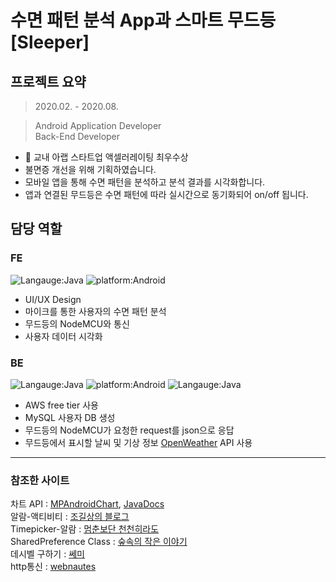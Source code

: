 # 수면 패턴 분석 App과 스마트 무드등 [Sleeper]
## 프로젝트 요약
> 2020.02. - 2020.08.   

> Android Application Developer      
> Back-End Developer   
* 🏅 교내 아랩 스타트업 액셀러레이팅 최우수상
* 불면증 개선을 위해 기획하였습니다.
* 모바일 앱을 통해 수면 패턴을 분석하고 분석 결과를 시각화합니다.
* 앱과 연결된 무드등은 수면 패턴에 따라 실시간으로 동기화되어 on/off 됩니다.

## 담당 역할
### FE
![Langauge:Java](https://img.shields.io/badge/Langauge-Java-green) ![platform:Android](https://img.shields.io/badge/Platform-Android-blue)

* UI/UX Design
* 마이크를 통한 사용자의 수면 패턴 분석
* 무드등의 NodeMCU와 통신
* 사용자 데이터 시각화

### BE
![Langauge:Java](https://img.shields.io/badge/Langauge-PHP-green) ![platform:Android](https://img.shields.io/badge/Platform-AWS-blue) ![Langauge:Java](https://img.shields.io/badge/DB-MySQL-yellow)

* AWS free tier 사용
* MySQL 사용자 DB 생성
* 무드등의 NodeMCU가 요청한 request를 json으로 응답
* 무드등에서 표시할 날씨 및 기상 정보 [OpenWeather](https://openweathermap.org/api) API 사용


* * *
### 참조한 사이트
차트 API : [MPAndroidChart](https://github.com/PhilJay/MPAndroidChart), [JavaDocs](https://javadoc.jitpack.io/com/github/PhilJay/MPAndroidChart/v3.1.0/javadoc/)   
알람-액티비티 : [조길상의 블로그](https://m.blog.naver.com/PostView.nhn?blogId=jogilsang&logNo=221513058119&proxyReferer=https%3A%2F%2Fwww.google.com%2F)   
Timepicker-알람 : [멈춘보단 천천히라도](https://webnautes.tistory.com/1365)   
SharedPreference Class : [숲속의 작은 이야기](https://re-build.tistory.com/37)   
데시벨 구하기 : [쎄미](https://susemi99.tistory.com/1017)   
http통신 : [webnautes](https://webnautes.tistory.com/1189)    
